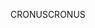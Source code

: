 <span data-ttu-id="0115f-101">CRONUS</span><span class="sxs-lookup"><span data-stu-id="0115f-101">CRONUS</span></span>